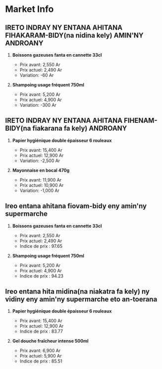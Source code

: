 # Market Info

## IRETO INDRAY NY ENTANA AHITANA FIHAKARAM-BIDY(na nidina kely) AMIN'NY ANDROANY

1. **Boissons gazeuses fanta en cannette 33cl**
   - Prix avant: 2,550 Ar
   - Prix actuel: 2,490 Ar
   - Variation: -60 Ar

2. **Shampoing usage fréquent 750ml**
   - Prix avant: 5,200 Ar
   - Prix actuel: 4,900 Ar
   - Variation: -300 Ar

## IRETO INDRAY NY ENTANA AHITANA FIHENAM-BIDY(na fiakarana fa kely) ANDROANY

1. **Papier hygiénique double épaisseur 6 rouleaux**
   - Prix avant: 15,400 Ar
   - Prix actuel: 12,900 Ar
   - Variation: -2,500 Ar

2. **Mayonnaise en bocal 470g**
   - Prix avant: 11,900 Ar
   - Prix actuel: 10,900 Ar
   - Variation: -1,000 Ar

## Ireo entana ahitana fiovam-bidy eny amin'ny supermarche

1. **Boissons gazeuses fanta en cannette 33cl**
   - Prix avant: 2,550 Ar
   - Prix actuel: 2,490 Ar
   - Indice de prix : 97.65

2. **Shampoing usage fréquent 750ml**
   - Prix avant: 5,200 Ar
   - Prix actuel: 4,900 Ar
   - Indice de prix : 94.23

## Ireo entana hita midina(na niakatra fa kely) ny vidiny eny amin'ny supermarche eto an-toerana

1. **Papier hygiénique double épaisseur 6 rouleaux**
   - Prix avant: 15,400 Ar
   - Prix actuel: 12,900 Ar
   - Indice de prix : 83.77

2. **Gel douche fraîcheur intense 500ml**
   - Prix avant: 6,900 Ar
   - Prix actuel: 5,900 Ar
   - Indice de prix : 85.51

